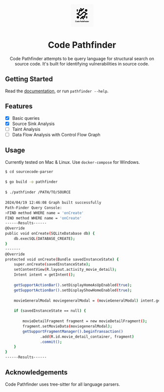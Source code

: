<div align="center">
  <img src="./assets/pathfinder-logo.png" alt="Code Pathfinder" width="75" height="75"/>
</p>

# Code Pathfinder 
Code Pathfinder attempts to be query language for structural search on source code. It's built for identifying vulnerabilities in source code.

</div>

## Getting Started
Read the [documentation](./README.md), or run `pathfinder --help`.

## Features

- [x] Basic queries
- [x] Source Sink Analysis
- [ ] Taint Analysis
- [ ] Data Flow Analysis with Control Flow Graph

## Usage

Currently tested on Mac & Linux. Use `docker-compose` for Windows.

```bash
$ cd sourcecode-parser

$ go build -o pathfinder

$ ./pathfinder /PATH/TO/SOURCE

2024/04/19 12:46:08 Graph built successfully
Path-Finder Query Console: 
>FIND method WHERE name = 'onCreate'
FIND method WHERE name = 'onCreate'
------Results------
@Override
public void onCreate(SQLiteDatabase db) {
    db.execSQL(DATABASE_CREATE);
}
-------
@Override
protected void onCreate(Bundle savedInstanceState) {
    super.onCreate(savedInstanceState);
    setContentView(R.layout.activity_movie_detail);
    Intent intent = getIntent();

    getSupportActionBar().setDisplayHomeAsUpEnabled(true);
    getSupportActionBar().setDisplayShowHomeEnabled(true);

    movieGeneralModal moviegeneralModal = (movieGeneralModal) intent.getSerializableExtra("DATA_MOVIE");

    if (savedInstanceState == null) {

        movieDetailFragment fragment = new movieDetailFragment();
        fragment.setMovieData(moviegeneralModal);
        getSupportFragmentManager().beginTransaction()
                .add(R.id.movie_detail_container, fragment)
                .commit();
    }
}
------Results------
```

## Acknowledgements
Code Pathfinder uses tree-sitter for all language parsers.

